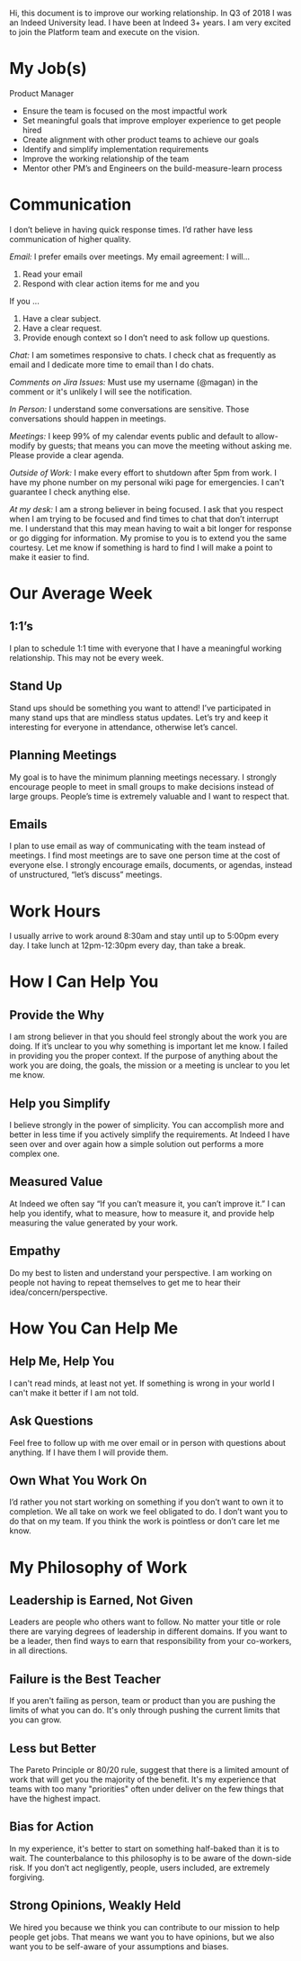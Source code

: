 Hi, this document is to improve our working relationship. In Q3 of 2018 I was an Indeed University lead. I have been at Indeed 3+ years. I am very excited to join the Platform team and execute on the vision.

# My Job(s)
Product Manager
* Ensure the team is focused on the most impactful work
* Set meaningful goals that improve employer experience to get people hired
* Create alignment with other product teams to achieve our goals
* Identify and simplify implementation requirements
* Improve the working relationship of the team
* Mentor other PM’s and Engineers on the build-measure-learn process

# Communication
I don’t believe in having quick response times. I’d rather have less communication of higher quality.

*Email:* I prefer emails over meetings. My email agreement:
I will…
1. Read your email
2. Respond with clear action items for me and you

If you ...
1. Have a clear subject.
2. Have a clear request. 
3. Provide enough context so I don’t need to ask follow up questions.

*Chat:* I am sometimes responsive to chats. I check chat as frequently as email and I dedicate more time to email than I do chats.

*Comments on Jira Issues:* Must use my username (@magan) in the comment or it's unlikely I will see the notification. 

*In Person:* I understand some conversations are sensitive. Those conversations should happen in meetings.

*Meetings:* I keep 99% of my calendar events public and default to allow-modify by guests; that means you can move the meeting without asking me. Please provide a clear agenda.

*Outside of Work:* I make every effort to shutdown after 5pm from work. I have my phone number on my personal wiki page for emergencies. I can't guarantee I check anything else.

*At my desk:* I am a strong believer in being focused. I ask that you respect when I am trying to be focused and find times to chat that don’t interrupt me. I understand that this may mean having to wait a bit longer for response or go digging for information. My promise to you is to extend you the same courtesy. Let me know if something is hard to find I will make a point to make it easier to find.

# Our Average Week

## 1:1’s
I plan to schedule 1:1 time with everyone that I have a meaningful working relationship. This may not be every week.

## Stand Up
Stand ups should be something you want to attend! I’ve participated in many stand ups that are mindless status updates. Let’s try and keep it interesting for everyone in attendance, otherwise let’s cancel.

## Planning Meetings
My goal is to have the minimum planning meetings necessary. I strongly encourage people to meet in small groups to make decisions instead of large groups. People’s time is extremely valuable and I want to respect that.

## Emails
I plan to use email as way of communicating with the team instead of meetings. I find most meetings are to save one person time at the cost of everyone else. I strongly encourage emails, documents, or agendas, instead of unstructured, “let’s discuss” meetings.

# Work Hours
I usually arrive to work around 8:30am and stay until up to 5:00pm every day. I take lunch at 12pm-12:30pm every day, than take a break.

# How I Can Help You

## Provide the Why
I am strong believer in that you should feel strongly about the work you are doing. If it’s unclear to you why something is important let me know. I failed in providing you the proper context. If the purpose of anything about the work you are doing, the goals, the mission or a meeting is unclear to you let me know.

## Help you Simplify
I believe strongly in the power of simplicity. You can accomplish more and better in less time if you actively simplify the requirements. At Indeed I have seen over and over again how a simple solution out performs a more complex one.

## Measured Value
At Indeed we often say “If you can’t measure it, you can’t improve it.” I can help you identify, what to measure, how to measure it, and provide help measuring the value generated by your work.

## Empathy
Do my best to listen and understand your perspective. I am working on people not having to repeat themselves to get me to hear their idea/concern/perspective.

# How You Can Help Me

## Help Me, Help You
I can't read minds, at least not yet. If something is wrong in your world I can't make it better if I am not told.

## Ask Questions
Feel free to follow up with me over email or in person with questions about anything. If I have them I will provide them.

## Own What You Work On
I’d rather you not start working on something if you don’t want to own it to completion. We all take on work we feel obligated to do. I don’t want you to do that on my team. If you think the work is pointless or don’t care let me know.

# My Philosophy of Work

## Leadership is Earned, Not Given
Leaders are people who others want to follow. No matter your title or role there are varying degrees of leadership in different domains. If you want to be a leader, then find ways to earn that responsibility from your co-workers, in all directions.

## Failure is the Best Teacher
If you aren't failing as person, team or product than you are pushing the limits of what you can do. It's only through pushing the current limits that you can grow.

## Less but Better
The Pareto Principle or 80/20 rule, suggest that there is a limited amount of work that will get you the majority of the benefit. It's my experience that teams with too many "priorities" often under deliver on the few things that have the highest impact. 

## Bias for Action
In my experience, it's better to start on something half-baked than it is to wait. The counterbalance to this philosophy is to be aware of the down-side risk. If you don’t act negligently, people, users included, are extremely forgiving.

## Strong Opinions, Weakly Held
We hired you because we think you can contribute to our mission to help people get jobs. That means we want you to have opinions, but we also want you to be self-aware of your assumptions and biases.


